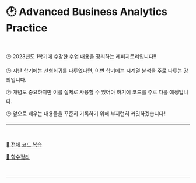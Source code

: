 # 🕑 Advanced Business Analytics Practice  


<br>  

🕑 2023년도 1학기에 수강한 수업 내용을 정리하는 레퍼지토리입니다!!  

🕑 지난 학기에는 선형회귀를 다루었다면, 이번 학기에는 시계열 분석을 주로 다루는 강의입니다.  

🕑 개념도 중요하지만 이를 실제로 사용할 수 있어야 하기에 코드를 주로 다룰 예정입니다.  

🕑 앞으로 배우는 내용들을 꾸준히 기록하기 위해 부지런히 커밋하겠습니다!!  

***  

<br>  

[🚩 전체 코드 복습](https://github.com/nyamin9/Advanced-Business-Analytics-Practice/tree/main/%EB%B3%B5%EC%8A%B5)  

[🚩 함수정리](https://github.com/nyamin9/Advanced-Business-Analytics-Practice/tree/main/%ED%95%A8%EC%88%98)  

<br>  


***  


